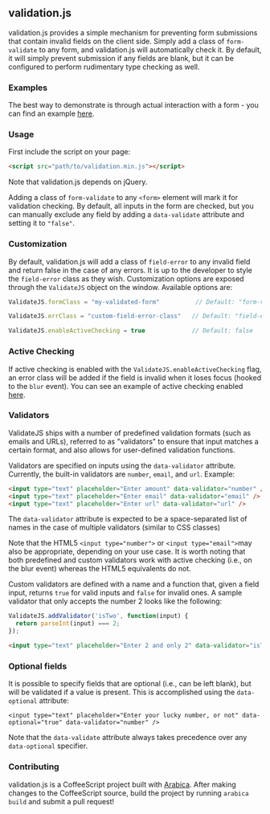 ## validation.js

validation.js provides a simple mechanism for preventing form submissions that contain invalid fields on the client side.
Simply add a class of `form-validate` to any form, and validation.js will automatically check it.
By default, it will simply prevent submission if any fields are blank, but it can be configured to perform rudimentary type checking as well.

### Examples
The best way to demonstrate is through actual interaction with a form - you can find an example [here](http://andrewberls.github.io/validation.js/examples/basic.html).

### Usage
First include the script on your page:

```html
<script src="path/to/validation.min.js"></script>
```
Note that validation.js depends on jQuery.

Adding a class of `form-validate` to any `<form>` element will mark it for validation checking.
By default, all inputs in the form are checked, but you can manually exclude any field by adding a `data-validate` attribute and setting it to `"false"`.


### Customization
By default, validation.js will add a class of `field-error` to any invalid field and return false in the case of any errors.
It is up to the developer to style the `field-error` class as they wish.
Customization options are exposed through the `ValidateJS` object on the window. Available options are:

```javascript
ValidateJS.formClass = "my-validated-form"          // Default: "form-validate"

ValidateJS.errClass = "custom-field-error-class"   // Default: "field-error"

ValidateJS.enableActiveChecking = true             // Default: false
```

### Active Checking
If active checking is enabled with the `ValidateJS.enableActiveChecking` flag, an error class will be added if the field is invalid when it loses focus (hooked to the `blur` event).
You can see an example of active checking enabled [here](http://andrewberls.github.io/validation.js/examples/active_checking.html).


### Validators
ValidateJS ships with a number of predefined validation formats (such as emails and URLs), referred to as "validators"
to ensure that input matches a certain format, and also allows for user-defined validation functions.

Validators are specified on inputs using the `data-validator` attribute. Currently, the built-in validators are `number`, `email`, and `url`. Example:

```html
<input type="text" placeholder="Enter amount" data-validator="number" />
<input type="text" placeholder="Enter email" data-validator="email" />
<input type="text" placeholder="Enter url" data-validator="url" />
```

The `data-validator` attribute is expected to be a space-separated list of names in the case of multiple validators (similar to CSS classes)

Note that the HTML5 `<input type="number">` or `<input type="email">`may also be appropriate, depending on your use case. It is worth noting that
both predefined and custom validators work with active checking (i.e., on the blur event) whereas the HTML5 equivalents do not.

Custom validators are defined with a name and a function that, given a field input, returns `true` for valid inputs and `false` for invalid ones.
A sample validator that only accepts the number 2 looks like the following:

```javascript
ValidateJS.addValidator('isTwo', function(input) {
  return parseInt(input) === 2;
});
```

```html
<input type="text" placeholder="Enter 2 and only 2" data-validator="isTwo" />
```


### Optional fields

It is possible to specify fields that are optional (i.e., can be left blank), but will be validated
if a value is present. This is accomplished using the `data-optional` attribute:

```
<input type="text" placeholder="Enter your lucky number, or not" data-optional="true" data-validator="number" />
```

Note that the `data-validate` attribute always takes precedence over any `data-optional` specifier.

### Contributing
validation.js is a CoffeeScript project built with [Arabica](http://andrewberls.github.io/arabica/).
After making changes to the CoffeeScript source, build the project by running `arabica build` and submit a pull request!
